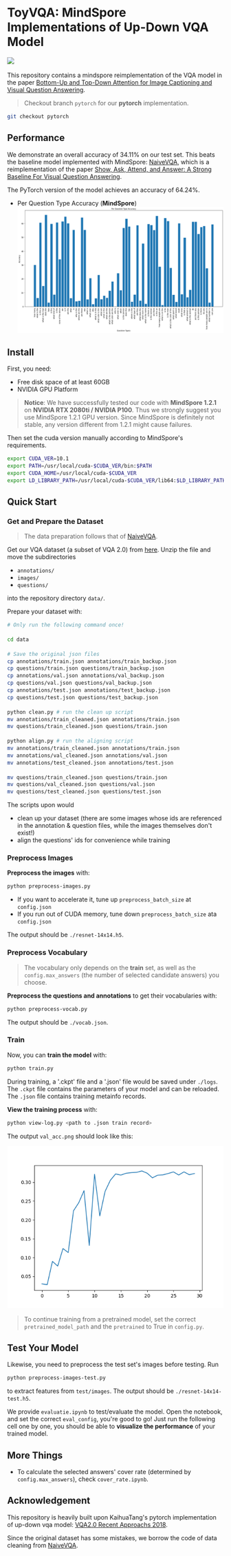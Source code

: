 # ToyVQA: MindSpore Implementations of Up-Down VQA Model

![](https://visitor-badge.laobi.icu/badge?page_id=shenwenhao01.ToyVQA)

This repository contains a mindspore reimplementation of the VQA model in the paper [Bottom-Up and Top-Down Attention for Image Captioning and Visual Question Answering](https://arxiv.org/abs/1707.07998).

> Checkout branch `pytorch` for our **pytorch** implementation.

```bash
git checkout pytorch
```

## Performance
We demonstrate an overall accuracy of 34.11% on our test set. This beats the baseline model implemented with MindSpore: [NaiveVQA](https://github.com/vtu81/NaiveVQA), which is a reimplementation of the paper [Show, Ask, Attend, and Answer: A Strong Baseline For Visual Question Answering](https://arxiv.org/abs/1704.03162).

The PyTorch version of the model achieves an accuracy of 64.24%.

* Per Question Type Accuracy (**MindSpore**)
![](./assets/ms_result_per_question_type.png)


## Install
First, you need:
* Free disk space of at least 60GB
* NVIDIA GPU Platform

> **Notice**: We have successfully tested our code with **MindSpore 1.2.1** on **NVIDIA RTX 2080ti / NVIDIA P100**. Thus we strongly suggest you use MindSpore 1.2.1 GPU version. Since MindSpore is definitely not stable, any version different from 1.2.1 might cause failures.

Then set the cuda version manually according to MindSpore's requirements.

```bash
export CUDA_VER=10.1
export PATH=/usr/local/cuda-$CUDA_VER/bin:$PATH
export CUDA_HOME=/usr/local/cuda-$CUDA_VER
export LD_LIBRARY_PATH=/usr/local/cuda-$CUDA_VER/lib64:$LD_LIBRARY_PATH
```





## Quick Start

### Get and Prepare the Dataset
> The data preparation follows that of [NaiveVQA](https://github.com/vtu81/NaiveVQA).

Get our VQA dataset (a subset of VQA 2.0) from [here](https://drive.google.com/open?id=1_VvBqqxPW_5HQxE6alZ7_-SGwbEt2_zn). Unzip the file and move the subdirectories

* `annotations/`
* `images/`
* `questions/`

into the repository directory `data/`.

Prepare your dataset with:

```bash
# Only run the following command once!

cd data

# Save the original json files
cp annotations/train.json annotations/train_backup.json
cp questions/train.json questions/train_backup.json
cp annotations/val.json annotations/val_backup.json
cp questions/val.json questions/val_backup.json
cp annotations/test.json annotations/test_backup.json
cp questions/test.json questions/test_backup.json

python clean.py # run the clean up script
mv annotations/train_cleaned.json annotations/train.json
mv questions/train_cleaned.json questions/train.json

python align.py # run the aligning script
mv annotations/train_cleaned.json annotations/train.json
mv annotations/val_cleaned.json annotations/val.json
mv annotations/test_cleaned.json annotations/test.json

mv questions/train_cleaned.json questions/train.json
mv questions/val_cleaned.json questions/val.json
mv questions/test_cleaned.json questions/test.json
```

The scripts upon would

* clean up your dataset (there are some images whose ids are referenced in the annotation & question files, while the images themselves don't exist!)
* align the questions' ids for convenience while training

### Preprocess Images

**Preprocess the images** with:

```bash
python preprocess-images.py
```

* If you want to accelerate it, tune up `preprocess_batch_size` at `config.json`
* If you run out of CUDA memory, tune down `preprocess_batch_size` ata `config.json`

The output should be `./resnet-14x14.h5`.

### Preprocess Vocabulary

> The vocabulary only depends on the **train** set, as well as the `config.max_answers` (the number of selected candidate answers) you choose.

**Preprocess the questions and annotations** to get their vocabularies with:

```bash
python preprocess-vocab.py
```

The output should be `./vocab.json`.

### Train

Now, you can **train the model** with:

```bash
python train.py
```

During training, a '.ckpt' file and a '.json' file would be saved under `./logs`. The `.ckpt` file contains the parameters of your model and can be reloaded. The `.json` file contains training metainfo records.

**View the training process** with:

```bash
python view-log.py <path to .json train record>
```

The output `val_acc.png` should look like this:

![](./assets/val_acc.png)

> To continue training from a pretrained model, set the correct `pretrained_model_path` and the `pretrained` to True in `config.py`.

## Test Your Model

Likewise, you need to preprocess the test set's images before testing. Run

```bash
python preprocess-images-test.py
```

to extract features from `test/images`. The output should be `./resnet-14x14-test.h5`.


We provide `evaluatie.ipynb` to test/evaluate the model. Open the notebook, and set the correct `eval_config`, you're good to go! Just run the following cell one by one, you should be able to **visualize the performance** of your trained model.

## More Things

* To calculate the selected answers' cover rate (determined by `config.max_answers`), check `cover_rate.ipynb`.

## Acknowledgement

This repository is heavily built upon KaihuaTang's pytorch implementation of up-down vqa model: [VQA2.0 Recent Approachs 2018](https://github.com/KaihuaTang/VQA2.0-Recent-Approachs-2018.pytorch).

Since the original dataset has some mistakes, we borrow the code of data cleaning from [NaiveVQA](https://github.com/vtu81/NaiveVQA).